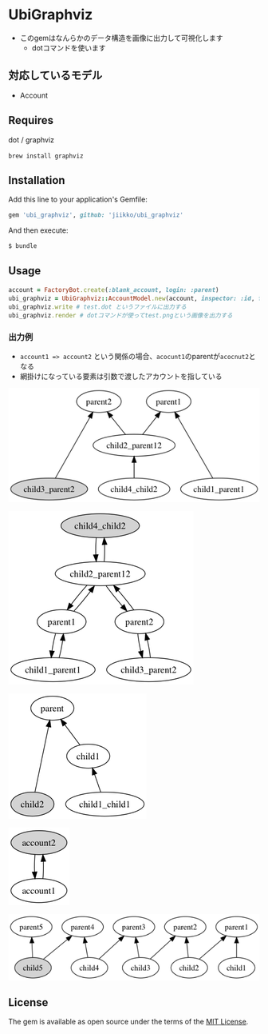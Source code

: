 # UbiGraphviz
* このgemはなんらかのデータ構造を画像に出力して可視化します
  * dotコマンドを使います

## 対応しているモデル
* Account

## Requires
dot / graphviz

`brew install graphviz`

## Installation

Add this line to your application's Gemfile:

```ruby
gem 'ubi_graphviz', github: 'jiikko/ubi_graphviz'
```

And then execute:

    $ bundle

## Usage
```ruby
account = FactoryBot.create(:blank_account, login: :parent)
ubi_graphviz = UbiGraphviz::AccountModel.new(account, inspector: :id, filename: 'test')
ubi_graphviz.write # test.dot というファイルに出力する
ubi_graphviz.render # dotコマンドが使ってtest.pngという画像を出力する
```

### 出力例
* `account1 => account2` という関係の場合、`acocunt1`のparentが`acocnut2`となる
* 網掛けになっている要素は引数で渡したアカウントを指している

![img](./images/2parent_3sou.png "img")  

![img](./images/all_mutal_lini_4sou.png "img")　　

![img](./images/simple_3sou.png "img")　　

![img](./images/simple_mutal_link.png "img")　　

![img](./images/yoko_2sou.png "img")  

## License

The gem is available as open source under the terms of the [MIT License](https://opensource.org/licenses/MIT).
